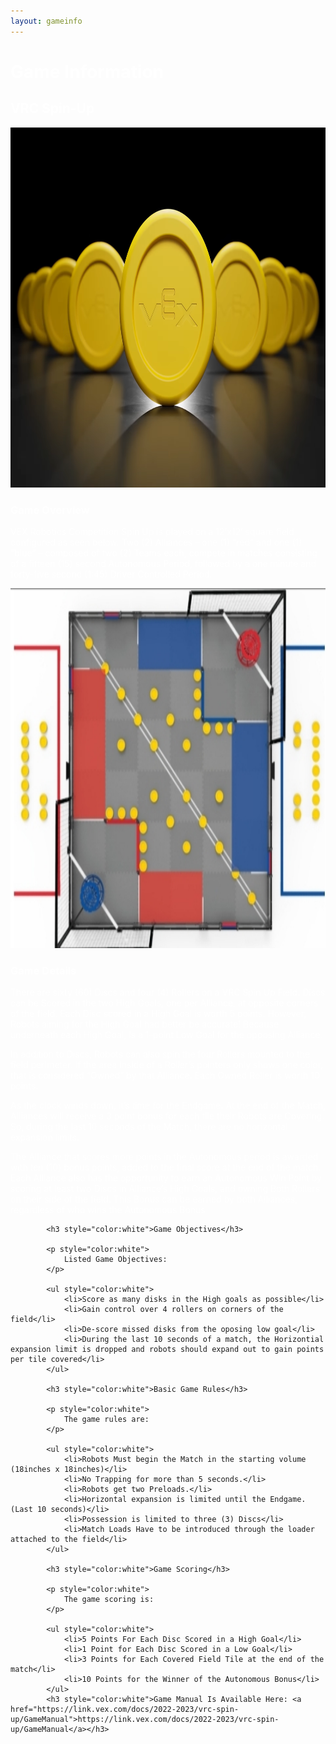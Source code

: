 ```yaml
---
layout: gameinfo
---
```


<h1 style="color:white">Game Information</h1>

<h2 style="color:white">VRC Spin-Up</h2>

<img src="/assets/img/VRCSpin-Up2.png" alt="VRC Spin Up" height="576" width="1024">

<h3 style="color:white">Game Overview</h3>

<p style="color:white">
    VEX Robotics Competition Spin Up is played on a 12’x12’ square field configured as seen below. Two (2) Alliances – one (1) “red” and one (1) “blue” – composed of two (2) Teams each, compete in matches consisting of a fifteen (15) second Autonomous Period, followed by a one minute and forty-five second (1:45) Driver Controlled Period.
</p>

<img src="/assets/img/Field-Image.png" alt="VRC Spin Up Field" height="576" width="1024">

<h3 style="color:white">Game Details</h3>

<p style="color:white">
    There are sixty (60) Discs and four (4) Rollers on a VRC Spin Up Field. Discs can be Scored in the two High Goals, one per Alliance, at opposite corners of the field.  Each Disc scored in a High Goal is worth 5 points. However, Robots aiming for the High Goal had better be accurate!  Because underneath each High Goal, is a 1-point Low Goal for the opposing Alliance.
    <p style="color:white">
        In addition to Discs, Robots can also spin the four Rollers mounted to the field perimeter.  If the area inside of a Roller’s pointers only shows one color, that is considered “Owned” by that Alliance.  Each Owned Roller is worth 10 points.
        <p style="color:white">
            As the clock winds down, it’s time for the Endgame. At the end of the Match, Alliances will receive a 3 point bonus for each tile their Robots are Covering. So, during the last 10 seconds of the Match, there are no horizontal expansion limits.
            <p style="color:white">
                The Alliance that scores more points in the Autonomous period is awarded with ten (10) bonus points, added to the final score at the end of the match. Each Alliance also has the opportunity to earn an Autonomous Win Point by scoring at least two Discs in Alliance’s High Goals, and owning Both Rollers on their side of the field. This Bonus can be earned by both Alliances, regardless of who wins the Autonomous Bonus
            </p>

            <h3 style="color:white">Game Objectives</h3>

            <p style="color:white">
                Listed Game Objectives:
            </p>

            <ul style="color:white">
                <li>Score as many disks in the High goals as possible</li>
                <li>Gain control over 4 rollers on corners of the field</li>
                <li>De-score missed disks from the oposing low goal</li>
                <li>During the last 10 seconds of a match, the Horizontial expansion limit is dropped and robots should expand out to gain points per tile covered</li>
            </ul>

            <h3 style="color:white">Basic Game Rules</h3>

            <p style="color:white">
                The game rules are:
            </p>

            <ul style="color:white">
                <li>Robots Must begin the Match in the starting volume (18inches x 18inches)</li>
                <li>No Trapping for more than 5 seconds.</li>
                <li>Robots get two Preloads.</li>
                <li>Horizontal expansion is limited until the Endgame. (Last 10 seconds)</li>
                <li>Possession is limited to three (3) Discs</li>
                <li>Match Loads Have to be introduced through the loader attached to the field</li>
            </ul>

            <h3 style="color:white">Game Scoring</h3>

            <p style="color:white">
                The game scoring is:
            </p>

            <ul style="color:white">
                <li>5 Points For Each Disc Scored in a High Goal</li>
                <li>1 Point for Each Disc Scored in a Low Goal</li>
                <li>3 Points for Each Covered Field Tile at the end of the match</li>
                <li>10 Points for the Winner of the Autonomous Bonus</li>
            </ul>
            <h3 style="color:white">Game Manual Is Available Here: <a href="https://link.vex.com/docs/2022-2023/vrc-spin-up/GameManual">https://link.vex.com/docs/2022-2023/vrc-spin-up/GameManual</a></h3>
